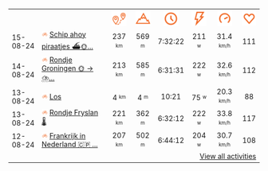 <table>
    <tr>
        <th></th>
        <th></th>
        <th align="center"><img src="https://raw.githubusercontent.com/robiningelbrecht/strava-activities/master/public/distance.svg" width="30" alt="distance" title="distance"/></th>
        <th align="center"><img src="https://raw.githubusercontent.com/robiningelbrecht/strava-activities/master/public/elevation.svg" width="30" alt="elevation" title="elevation"/></th>
        <th align="center"><img src="https://raw.githubusercontent.com/robiningelbrecht/strava-activities/master/public/time.svg" width="30" alt="time" title="time"/></th>
        <th align="center"><img src="https://raw.githubusercontent.com/robiningelbrecht/strava-activities/master/public/average-watt.svg" width="30" alt="average watts" title="average watts"/></th>
        <th align="center"><img src="https://raw.githubusercontent.com/robiningelbrecht/strava-activities/master/public/average-speed.svg" width="30" alt="average speed" title="average speed"/></th>
        <th align="center"><img src="https://raw.githubusercontent.com/robiningelbrecht/strava-activities/master/public/heart-rate.svg" width="30" alt="average heart rate" title="average heart rate"/></th>
    </tr>
            <tr>
            <td>15-08-24</td>
            <td>
                <img src="https://raw.githubusercontent.com/robiningelbrecht/strava-activities/master/public/activity-ride.svg" width="12" alt="Schip ahoy piraatjes ⛴️🌞" title="Schip ahoy piraatjes ⛴️🌞"/>
<a href="https://www.strava.com/activities/12155682059" title="Kcal: 6408 | Gear: None ">Schip ahoy piraatjes ⛴️🌞...</a>
            </td>
            <td align="center">237 <sup><sub>km</sub></sup></td>
            <td align="center">569 <sup><sub>m</sub></sup></td>
            <td align="center">7:32:22</td>
            <td align="center">211 <sup><sub>w</sub></sup></td>
            <td align="center">31.4 <sup><sub>km/h</sub></sup></td>
            <td align="center">111</td>
        </tr>
            <tr>
            <td>14-08-24</td>
            <td>
                <img src="https://raw.githubusercontent.com/robiningelbrecht/strava-activities/master/public/activity-ride.svg" width="12" alt="Rondje Groningen 🌞 -&gt; ⛈️" title="Rondje Groningen 🌞 -&gt; ⛈️"/>
<a href="https://www.strava.com/activities/12146276782" title="Kcal: 5791 | Gear: None ">Rondje Groningen 🌞 -&gt; ⛈️...</a>
            </td>
            <td align="center">213 <sup><sub>km</sub></sup></td>
            <td align="center">585 <sup><sub>m</sub></sup></td>
            <td align="center">6:31:31</td>
            <td align="center">222 <sup><sub>w</sub></sup></td>
            <td align="center">32.6 <sup><sub>km/h</sub></sup></td>
            <td align="center">112</td>
        </tr>
            <tr>
            <td>13-08-24</td>
            <td>
                <img src="https://raw.githubusercontent.com/robiningelbrecht/strava-activities/master/public/activity-ride.svg" width="12" alt="Los" title="Los"/>
<a href="https://www.strava.com/activities/12138391775" title="Kcal: 62 | Gear: None ">Los</a>
            </td>
            <td align="center">4 <sup><sub>km</sub></sup></td>
            <td align="center">4 <sup><sub>m</sub></sup></td>
            <td align="center">10:21</td>
            <td align="center">75 <sup><sub>w</sub></sup></td>
            <td align="center">20.3 <sup><sub>km/h</sub></sup></td>
            <td align="center">88</td>
        </tr>
            <tr>
            <td>13-08-24</td>
            <td>
                <img src="https://raw.githubusercontent.com/robiningelbrecht/strava-activities/master/public/activity-ride.svg" width="12" alt="Rondje Fryslan 🌡️" title="Rondje Fryslan 🌡️"/>
<a href="https://www.strava.com/activities/12138292147" title="Kcal: 5833 | Gear: None ">Rondje Fryslan 🌡️</a>
            </td>
            <td align="center">221 <sup><sub>km</sub></sup></td>
            <td align="center">362 <sup><sub>m</sub></sup></td>
            <td align="center">6:32:12</td>
            <td align="center">222 <sup><sub>w</sub></sup></td>
            <td align="center">33.8 <sup><sub>km/h</sub></sup></td>
            <td align="center">117</td>
        </tr>
            <tr>
            <td>12-08-24</td>
            <td>
                <img src="https://raw.githubusercontent.com/robiningelbrecht/strava-activities/master/public/activity-ride.svg" width="12" alt="Frankrijk in Nederland 🇨🇵 🇳🇱" title="Frankrijk in Nederland 🇨🇵 🇳🇱"/>
<a href="https://www.strava.com/activities/12129397310" title="Kcal: 5495 | Gear: None ">Frankrijk in Nederland 🇨🇵 ...</a>
            </td>
            <td align="center">207 <sup><sub>km</sub></sup></td>
            <td align="center">502 <sup><sub>m</sub></sup></td>
            <td align="center">6:44:12</td>
            <td align="center">204 <sup><sub>w</sub></sup></td>
            <td align="center">30.7 <sup><sub>km/h</sub></sup></td>
            <td align="center">108</td>
        </tr>
                <tr>
            <td colspan="8" align="right"><a href="https://github.com/robiningelbrecht/strava-activities#activities">View all activities</a></td>
        </tr>
    </table>
